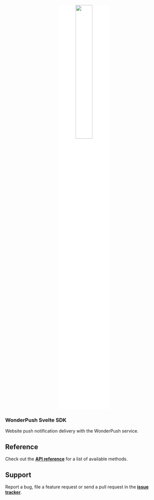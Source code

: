 
<p align="center"><img style="width:33%; background-color:white;" src="https://kybernetes.pl/wp-content/uploads/2022/10/Logo-Kybernetes.png"></p>

### WonderPush Svelte SDK

Website push notification delivery with the WonderPush service.

## Reference

Check out the [**API reference**](https://docs.wonderpush.com/docs/website-sdk-reference) for a list of available methods.

## Support

Report a bug, file a feature request or send a pull request in the [**issue tracker**](https://github.com/itsp-kybernetes/svelte-wonderpush/issues).
